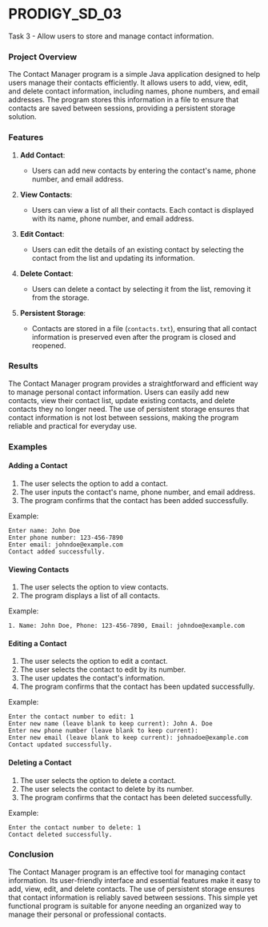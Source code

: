 # PRODIGY_SD_03

Task 3 - Allow users to store and manage contact information.

### Project Overview

The Contact Manager program is a simple Java application designed to help users manage their contacts efficiently. It allows users to add, view, edit, and delete contact information, including names, phone numbers, and email addresses. The program stores this information in a file to ensure that contacts are saved between sessions, providing a persistent storage solution.

### Features

1. **Add Contact**:
    - Users can add new contacts by entering the contact's name, phone number, and email address.
    
2. **View Contacts**:
    - Users can view a list of all their contacts. Each contact is displayed with its name, phone number, and email address.
    
3. **Edit Contact**:
    - Users can edit the details of an existing contact by selecting the contact from the list and updating its information.
    
4. **Delete Contact**:
    - Users can delete a contact by selecting it from the list, removing it from the storage.
    
5. **Persistent Storage**:
    - Contacts are stored in a file (`contacts.txt`), ensuring that all contact information is preserved even after the program is closed and reopened.

### Results

The Contact Manager program provides a straightforward and efficient way to manage personal contact information. Users can easily add new contacts, view their contact list, update existing contacts, and delete contacts they no longer need. The use of persistent storage ensures that contact information is not lost between sessions, making the program reliable and practical for everyday use.

### Examples

#### Adding a Contact

1. The user selects the option to add a contact.
2. The user inputs the contact's name, phone number, and email address.
3. The program confirms that the contact has been added successfully.

Example:
```
Enter name: John Doe
Enter phone number: 123-456-7890
Enter email: johndoe@example.com
Contact added successfully.
```

#### Viewing Contacts

1. The user selects the option to view contacts.
2. The program displays a list of all contacts.

Example:
```
1. Name: John Doe, Phone: 123-456-7890, Email: johndoe@example.com
```

#### Editing a Contact

1. The user selects the option to edit a contact.
2. The user selects the contact to edit by its number.
3. The user updates the contact's information.
4. The program confirms that the contact has been updated successfully.

Example:
```
Enter the contact number to edit: 1
Enter new name (leave blank to keep current): John A. Doe
Enter new phone number (leave blank to keep current): 
Enter new email (leave blank to keep current): johnadoe@example.com
Contact updated successfully.
```

#### Deleting a Contact

1. The user selects the option to delete a contact.
2. The user selects the contact to delete by its number.
3. The program confirms that the contact has been deleted successfully.

Example:
```
Enter the contact number to delete: 1
Contact deleted successfully.
```

### Conclusion

The Contact Manager program is an effective tool for managing contact information. Its user-friendly interface and essential features make it easy to add, view, edit, and delete contacts. The use of persistent storage ensures that contact information is reliably saved between sessions. This simple yet functional program is suitable for anyone needing an organized way to manage their personal or professional contacts.
